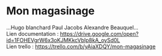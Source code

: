 # Mon magasinage

...Hugo blanchard
Paul Jacobs
Alexandre Beauquel...
</br>
Lien documentation : https://drive.google.com/open?id=1FOHEVgrW6x3oKJMKkcVbIp8kA_oySd0L
</br>
Lien trello :  https://trello.com/b/yAiaXDQY/mon-magasinage

